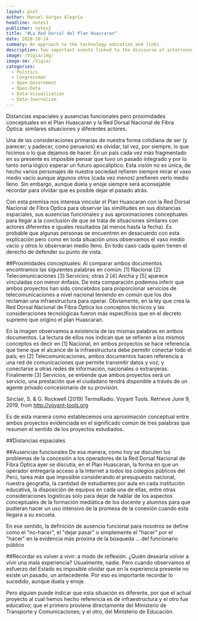 ```yaml
---
layout: post
author: Manuel Vargas Alegría
headline: notes1
publisher: notes2
title: "#La Red Dorsal del Plan Huascaran"
date: 2018-10-14
summary: An approach to the technology education and links
description: Two important events linked to the discourse of interconnecting the whole country appeared in the last decades.
image: /Vigia/img/
image-sm: /Vigia/
categories:
  - Politics  
  - Congressman
  - Open-Government
  - Open-Data
  - Data-Visualization
  - Data-Journalism
---
```


Distancias espaciales y ausencias funcionales pero proximidades conceptuales en el Plan Huascaran y la Red Dorsal Nacional de Fibra Óptica: similares situaciones y diferentes actores.  

Una de las consideraciones primarias de nuestra forma cotidiana de ser (y parecer; y padecer, como peruanos) es olvidar, tal vez, por siempre, lo que hicimos o lo que dejamos de hacer. En un país cada vez más fragmentado en su presente es imposible pensar que tuvo un pasado integrado y por lo tanto seria lógico esperar un futuro apocalíptico. Esta visión no es única, de hecho varios personajes de nuestra sociedad refieren siempre mirar el vaso medio vacío aunque algunos otros (cada vez menos) prefieren verlo medio lleno. Sin embargo, aunque duela y enoje siempre será aconsejable recordar para olvidar que es posible dejar el pasado atrás. 

Con esta premisa nos interesa vincular el Plan Huascaran con la Red Dorsal Nacional de Fibra Óptica para observar las similitudes en sus distancias espaciales, sus ausencias funcionales y sus aproximaciones conceptuales para llegar a la conclusión de que se trata de situaciones similares con actores diferentes e iguales resultados (al menos hasta la fecha). Es probable que algunas personas se encuentren en desacuerdo con esta explicación pero como en toda situación unos observamos el vaso medio vacío y otros lo observaran medio lleno. En todo caso cada quien tienen el derecho de defender su punto de vista. 

##Proximidades conceptuales: 
Al comparar ambos documentos encontramos las siguientes palabras en común: [1] Nacional [2] Telecomunicaciones [3] Servicios; otras 2 [4] Ancha y [5] aparece vinculadas con menor énfasis. De esta comparación podemos inferir que ambos proyectos han sido concebidos para proporcionar servicios de telecomunicaciones a nivel nacional teniendo en común que los dos reclaman una infraestructura para operar. Obviamente, en la ley que crea la Red Dorsal Nacional de Fibra Óptica los conceptos técnicos y las consideraciones tecnológicas fueron más específicos que en el decreto supremo que origino el plan Huascaran. 

En la imagen observamos a existencia de las mismas palabras en ambos documentos. La lectura de ellos nos indican que se refieren a los mismos conceptos es decir en [1] Nacional, en ambos proyectos se hace referencia que tiene que el alcance de la infraestructura debe permitir conectar todo el país; en [2] Telecomunicaciones, ambos documentos hacen referencia a una red de comunicaciones que permite transmitir datos y voz; y conectarse a otras redes de información, nacionales o extranjeras. Finalmente [3] Servicios, se entiende que ambos proyectos será un servicio, una prestación que el ciudadano tendrá disponible a través de un agente privado concesionario de su provisión. 

Sinclair, S. & G. Rockwell (2019) TermsRadio. Voyant Tools. Retrieve June 9, 2019, from http://voyant-tools.org




Es de esta manera como establecemos una aproximación conceptual entre ambos proyectos evidenciada en el significado común de tres palabras que resumen el sentido de los proyectos estudiados. 

##Distancias espaciales






##Ausencias funcionales 
De esa manera, como hoy se discuten los problemas de la concesión a los operadores de la Red Dorsal Nacional de Fibra Óptica ayer se discutía, en el Plan Huascaran, la forma en que un operador entregaría acceso a la Internet a todos los colegios públicos del Perú, tarea más que imposible considerando el presupuesto nacional, nuestra geografía, la cantidad de estudiantes por aula en cada institución educativa, la disposición de equipos en cada una de ellas, entre otras consideraciones logísticas solo para dejar de hablar de los aspectos conceptuales de la formación mediática de los docente y alumnos para que pudieran hacer un uso intensivo de la promesa de la conexión cuando esta llegara a su escuela. 

En ese sentido, la definición de ausencia funcional para nosotros se define como el "no-hacer", el "dejar pasar" o simplemente el "hacer" por el "hacer" en la evidencia más próxima de la búsqueda ... del funcionario público 


##Recordar es volver a vivir: a modo de reflexión. 
¿Quién desearía volver a vivir una mala experiencia? Usualmente, nadie. Pero cuando observamos el esfuerzo del Estado es imposible olvidar que en la experiencia presente no existe un pasado, un antecedente. Por eso es importante recordar lo sucedido, aunque duela y enoje. 

Pero alguien puede indicar que esta situación es diferente, por que el actual proyecto al cual hemos hecho referencia es de infraestructura y el otro fue educativo; que el primero proviene directamente del Ministerio de Transporte y Comunicaciones; y el otro, del Ministerio de Educación. 
